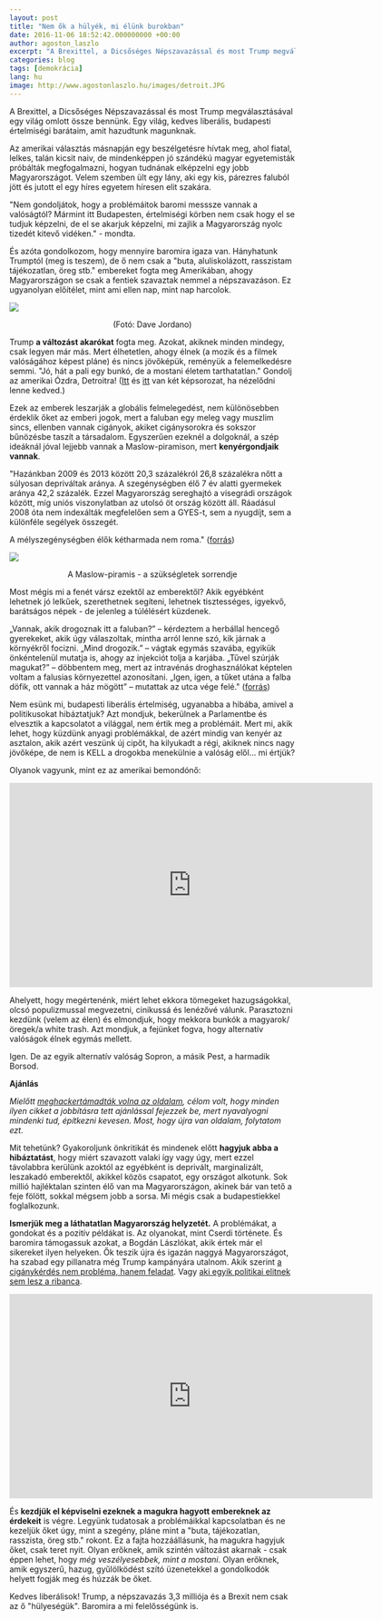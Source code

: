 ```yaml
---
layout: post
title: "Nem ők a hülyék, mi élünk burokban"
date: 2016-11-06 18:52:42.000000000 +00:00
author: agoston_laszlo
excerpt: "A Brexittel, a Dicsőséges Népszavazással és most Trump megválasztásával egy világ omlott össze bennünk. Egy világ, kedves liberális, budapesti értelmiségi barátaim, amit hazudtunk magunknak."
categories: blog
tags: [demokrácia]
lang: hu
image: http://www.agostonlaszlo.hu/images/detroit.JPG
---
```


A Brexittel, a Dicsőséges Népszavazással és most Trump megválasztásával egy világ omlott össze bennünk. Egy világ, kedves liberális, budapesti értelmiségi barátaim, amit hazudtunk magunknak.

Az amerikai választás másnapján egy beszélgetésre hívtak meg, ahol fiatal, lelkes, talán kicsit naiv, de mindenképpen jó szándékú magyar egyetemisták próbálták megfogalmazni, hogyan tudnának elképzelni egy jobb Magyarországot. Velem szemben ült egy lány, aki egy kis, párezres faluból jött és jutott el egy híres egyetem híresen elit szakára. 

"Nem gondoljátok, hogy a problémáitok baromi messsze vannak a valóságtól? Mármint itt Budapesten, értelmiségi körben nem csak hogy el se tudjuk képzelni, de el se akarjuk képzelni, mi zajlik a Magyarország nyolc tizedét kitevő vidéken." - mondta.

És azóta gondolkozom, hogy mennyire baromira igaza van. Hányhatunk Trumptól (meg is teszem), de ő nem csak a "buta, aluliskolázott, rasszistam tájékozatlan, öreg stb." embereket fogta meg Amerikában, ahogy Magyarországon se csak a fentiek szavaztak nemmel a népszavazáson. Ez ugyanolyan előítélet, mint ami ellen nap, mint nap harcolok. 

![](http://www.agostonlaszlo.hu/images/detroit.JPG)
<center>(Fotó: Dave Jordano)</center>

Trump **a változást akarókat** fogta meg. Azokat, akiknek minden mindegy, csak legyen már más. Mert élhetetlen, ahogy élnek (a mozik és a filmek valóságához képest pláne) és nincs jövőképük, reményük a felemelkedésre semmi. "Jó, hát a pali egy bunkó, de a mostani életem tarthatatlan." Gondolj az amerikai Ózdra, Detroitra! ([Itt](http://index.hu/nagykep/2013/03/18/detroit/) és [itt](http://index.hu/nagykep/2015/08/21/magyar_fotos_nepesitette_be_az_ures_varost/) van két képsorozat, ha nézelődni lenne kedved.)

Ezek az emberek leszarják a globális felmelegedést, nem különösebben érdeklik őket az emberi jogok, mert a faluban egy meleg vagy muszlim sincs, ellenben vannak cigányok, akiket cigánysorokra és sokszor bűnözésbe taszít a társadalom. Egyszerűen ezeknél a dolgoknál, a szép ideáknál jóval lejjebb vannak  a Maslow-piramison, mert **kenyérgondjaik vannak**.

"Hazánkban 2009 és 2013 között 20,3 százalékról 26,8 százalékra nőtt a súlyosan depriváltak aránya. A szegénységben élő 7 év alatti gyermekek aránya 42,2 százalék. Ezzel Magyarország sereghajtó a visegrádi országok között, míg uniós viszonylatban az utolsó öt ország között áll. Ráadásul 2008 óta nem indexálták megfelelően sem a GYES-t, sem a nyugdíjt, sem a különféle segélyek összegét.

A mélyszegénységben élők kétharmada nem roma." ([forrás](http://hu.euronews.com/2015/06/15/egyre-tobb-gyermek-el-melyszegenysegben-magyarorszagon-ki-segit-rajtuk))

![](http://www.agostonlaszlo.hu/images/maslow.jpg)
<center>A Maslow-piramis - a szükségletek sorrendje</center>

Most mégis mi a fenét vársz ezektől az emberektől? Akik egyébként lehetnek jó lelkűek, szerethetnek segíteni, lehetnek tisztességes, igyekvő, barátságos népek - de jelenleg a túlélésért küzdenek. 

„Vannak, akik drogoznak itt a faluban?” – kérdeztem a herbállal hencegő gyerekeket, akik úgy válaszoltak, mintha arról lenne szó, kik járnak a környékről focizni. „Mind drogozik.” – vágtak egymás szavába, egyikük önkéntelenül mutatja is, ahogy az injekciót tolja a karjába. „Tűvel szúrják magukat?” – döbbentem meg, mert az intravénás droghasználókat képtelen voltam a falusias környezettel azonosítani. „Igen, igen, a tűket utána a falba döfik, ott vannak a ház mögött” – mutattak az utca vége felé." ([forrás](http://index.hu/belfold/2015/04/16/dizajnerdrogdalun/))

Nem esünk mi, budapesti liberális értelmiség, ugyanabba a hibába, amivel a politikusokat hibáztatjuk? Azt mondjuk, bekerülnek a Parlamentbe és elvesztik a kapcsolatot a világgal, nem értik meg a problémáit. Mert mi, akik lehet, hogy küzdünk anyagi problémákkal, de azért mindig van kenyér az asztalon, akik azért veszünk új cipőt, ha kilyukadt a régi, akiknek nincs nagy jövőképe, de nem is KELL a drogokba menekülnie a valóság elől... mi értjük?

Olyanok vagyunk, mint ez az amerikai bemondónő:

<iframe src="https://player.vimeo.com/video/191150858" width="640" height="360" frameborder="0" webkitallowfullscreen mozallowfullscreen allowfullscreen></iframe>

Ahelyett, hogy megértenénk, miért lehet ekkora tömegeket hazugságokkal, olcsó populizmussal megvezetni, cinikussá és lenézővé válunk. Parasztozni kezdünk (velem az élen) és elmondjuk, hogy mekkora bunkók a magyarok/öregek/a white trash. Azt mondjuk, a fejünket fogva, hogy alternatív valóságok élnek egymás mellett.

Igen. De az egyik alternatív valóság Sopron, a másik Pest, a harmadik Borsod.

**Ajánlás**

*Mielőtt [meghackertámadták volna az oldalam](http://agostonlaszlo.hu/blog/visszatertem), célom volt, hogy minden ilyen cikket a jobbításra tett ajánlással fejezzek be, mert nyavalyogni mindenki tud, építkezni kevesen. Most, hogy újra van oldalam, folytatom ezt.*

Mit tehetünk? Gyakoroljunk önkritikát és mindenek előtt **hagyjuk abba a hibáztatást**, hogy miért szavazott valaki így vagy úgy, mert ezzel távolabbra kerülünk azoktól az egyébként is deprivált, marginalizált, leszakadó emberektől, akikkel közös csapatot, egy országot alkotunk. Sok millió hajléktalan szinten élő van ma Magyarországon, akinek bár van tető a feje fölött, sokkal mégsem jobb a sorsa. Mi mégis csak a budapestiekkel foglalkozunk.

**Ismerjük meg a láthatatlan Magyarország helyzetét.** A problémákat, a gondokat és a pozitív példákat is. Az olyanokat, mint Cserdi története. És baromira támogassuk azokat, a Bogdán Lászlókat, akik értek már el sikereket ilyen helyeken. Ők teszik újra és igazán naggyá Magyarországot, ha szabad egy pillanatra még Trump kampányára utalnom. Akik szerint [a cigánykérdés nem probléma, hanem feladat](http://www.origo.hu/itthon/20150618-cserdi-bogdan-laszlo-cigany-roma-jobbik.html). Vagy [aki egyik politikai elitnek sem lesz a ribanca](http://mandiner.hu/cikk/20150818_egyik_politikai_elitnek_sem_leszek_a_ribanca_a_cserdi_polgarmester_bogdan_laszlo_a_mandinernek).

<iframe src="https://player.vimeo.com/video/191125143" width="640" height="360" frameborder="0" webkitallowfullscreen mozallowfullscreen allowfullscreen></iframe>

És **kezdjük el képviselni ezeknek a magukra hagyott embereknek az érdekeit** is végre. Legyünk tudatosak a problémáikkal kapcsolatban és ne kezeljük őket úgy, mint a szegény, pláne mint a "buta, tájékozatlan, rasszista, öreg stb." rokont. Ez a fajta hozzáállásunk, ha magukra hagyjuk őket, csak teret nyit. Olyan erőknek, amik szintén változást akarnak - csak éppen lehet, hogy *még veszélyesebbek, mint a mostani*. Olyan erőknek, amik egyszerű, hazug, gyűlölködést szító üzenetekkel a gondolkodók helyett fogják meg és húzzák be őket.

Kedves liberálisok! Trump, a népszavazás 3,3 milliója és a Brexit nem csak az ő "hülyeségük". Baromira a mi felelősségünk is.





